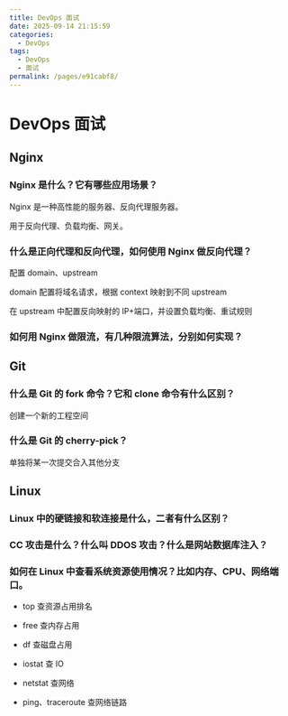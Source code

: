 ```yaml
---
title: DevOps 面试
date: 2025-09-14 21:15:59
categories:
  - DevOps
tags:
  - DevOps
  - 面试
permalink: /pages/e91cabf8/
---
```


# DevOps 面试

## Nginx

### Nginx 是什么？它有哪些应用场景？

Nginx 是一种高性能的服务器、反向代理服务器。

用于反向代理、负载均衡、网关。

### 什么是正向代理和反向代理，如何使用 Nginx 做反向代理？

配置 domain、upstream

domain 配置将域名请求，根据 context 映射到不同 upstream

在 upstream 中配置反向映射的 IP+端口，并设置负载均衡、重试规则

### 如何用 Nginx 做限流，有几种限流算法，分别如何实现？

## Git

### 什么是 Git 的 fork 命令？它和 clone 命令有什么区别？

创建一个新的工程空间

### 什么是 Git 的 cherry-pick？

单独将某一次提交合入其他分支

## Linux

### Linux 中的硬链接和软连接是什么，二者有什么区别？

### CC 攻击是什么？什么叫 DDOS 攻击？什么是网站数据库注入？

### 如何在 Linux 中查看系统资源使用情况？比如内存、CPU、网络端口。

- top 查资源占用排名

- free 查内存占用

- df 查磁盘占用

- iostat 查 IO

- netstat 查网络

- ping、traceroute 查网络链路